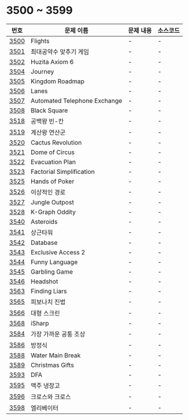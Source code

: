# 3500 ~ 3599

번호 | 문제 이름 | 문제 내용 | 소스코드
--- | --- | --- | ---
[3500](https://www.acmicpc.net/problem/3500) | Flights | - | -
[3501](https://www.acmicpc.net/problem/3501) | 최대공약수 맞추기 게임 | - | -
[3502](https://www.acmicpc.net/problem/3502) | Huzita Axiom 6 | - | -
[3504](https://www.acmicpc.net/problem/3504) | Journey | - | -
[3505](https://www.acmicpc.net/problem/3505) | Kingdom Roadmap | - | -
[3506](https://www.acmicpc.net/problem/3506) | Lanes | - | -
[3507](https://www.acmicpc.net/problem/3507) | Automated Telephone Exchange | - | -
[3508](https://www.acmicpc.net/problem/3508) | Black Square | - | -
[3518](https://www.acmicpc.net/problem/3518) | 공백왕 빈-칸 | - | -
[3519](https://www.acmicpc.net/problem/3519) | 계산왕 연산군 | - | -
[3520](https://www.acmicpc.net/problem/3520) | Cactus Revolution | - | -
[3521](https://www.acmicpc.net/problem/3521) | Dome of Circus | - | -
[3522](https://www.acmicpc.net/problem/3522) | Evacuation Plan | - | -
[3523](https://www.acmicpc.net/problem/3523) | Factorial Simplification | - | -
[3525](https://www.acmicpc.net/problem/3525) | Hands of Poker | - | -
[3526](https://www.acmicpc.net/problem/3526) | 이상적인 경로 | - | -
[3527](https://www.acmicpc.net/problem/3527) | Jungle Outpost | - | -
[3528](https://www.acmicpc.net/problem/3528) | K-Graph Oddity | - | -
[3540](https://www.acmicpc.net/problem/3540) | Asteroids | - | -
[3541](https://www.acmicpc.net/problem/3541) | 상근타워 | - | -
[3542](https://www.acmicpc.net/problem/3542) | Database | - | -
[3543](https://www.acmicpc.net/problem/3543) | Exclusive Access 2 | - | -
[3544](https://www.acmicpc.net/problem/3544) |  Funny Language | - | -
[3545](https://www.acmicpc.net/problem/3545) | Garbling Game | - | -
[3546](https://www.acmicpc.net/problem/3546) | Headshot | - | -
[3563](https://www.acmicpc.net/problem/3563) | Finding Liars | - | -
[3565](https://www.acmicpc.net/problem/3565) | 피보나치 진법 | - | -
[3566](https://www.acmicpc.net/problem/3566) | 대형 스크린 | - | -
[3568](https://www.acmicpc.net/problem/3568) | iSharp | - | -
[3584](https://www.acmicpc.net/problem/3584) | 가장 가까운 공통 조상 | - | -
[3586](https://www.acmicpc.net/problem/3586) | 방정식 | - | -
[3588](https://www.acmicpc.net/problem/3588) | Water Main Break | - | -
[3589](https://www.acmicpc.net/problem/3589) | Christmas Gifts | - | -
[3593](https://www.acmicpc.net/problem/3593) | DFA | - | -
[3595](https://www.acmicpc.net/problem/3595) | 맥주 냉장고 | - | -
[3596](https://www.acmicpc.net/problem/3596) | 크로스와 크로스 | - | -
[3598](https://www.acmicpc.net/problem/3598) | 엘리베이터 | - | -
